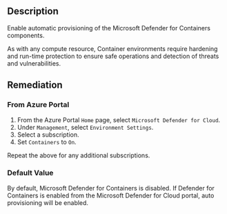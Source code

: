 ## Description

Enable automatic provisioning of the Microsoft Defender for Containers components.

As with any compute resource, Container environments require hardening and run-time protection to ensure safe operations and detection of threats and vulnerabilities.

## Remediation

### From Azure Portal

1. From the Azure Portal `Home` page, select `Microsoft Defender for Cloud`.
2. Under `Management`, select `Environment Settings`.
3. Select a subscription.
4. Set `Containers` to `On`.

Repeat the above for any additional subscriptions.

### Default Value

By default, Microsoft Defender for Containers is disabled. If Defender for Containers is enabled from the Microsoft Defender for Cloud portal, auto provisioning will be enabled.
